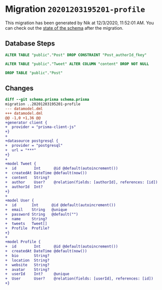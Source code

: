 # Migration `20201203195201-profile`

This migration has been generated by Nik at 12/3/2020, 11:52:01 AM.
You can check out the [state of the schema](./schema.prisma) after the migration.

## Database Steps

```sql
ALTER TABLE "public"."Post" DROP CONSTRAINT "Post_authorId_fkey"

ALTER TABLE "public"."Tweet" ALTER COLUMN "content" DROP NOT NULL

DROP TABLE "public"."Post"
```

## Changes

```diff
diff --git schema.prisma schema.prisma
migration ..20201203195201-profile
--- datamodel.dml
+++ datamodel.dml
@@ -1,0 +1,36 @@
+generator client {
+  provider = "prisma-client-js"
+}
+
+datasource postgresql {
+  provider = "postgresql"
+  url = "***"
+}
+
+model Tweet {
+  id        Int      @id @default(autoincrement())
+  createdAt DateTime @default(now())
+  content   String?
+  author    User?    @relation(fields: [authorId], references: [id])
+  authorId  Int?
+}
+
+model User {
+  id       Int      @id @default(autoincrement())
+  email    String   @unique
+  password String   @default("")
+  name     String?
+  tweets   Tweet[]
+  Profile  Profile?
+}
+
+model Profile {
+  id        Int      @id @default(autoincrement())
+  createdAt DateTime @default(now())
+  bio       String?
+  location  String?
+  website   String?
+  avatar    String?
+  userId    Int?     @unique
+  User      User?    @relation(fields: [userId], references: [id])
+}
```


